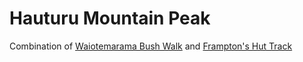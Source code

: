 # Hauturu Mountain Peak

Combination of [Waiotemarama Bush Walk](https://www.alltrails.com/trail/new-zealand/northland/waiotemarama-bush-walk) 
and [Frampton's Hut Track](https://www.alltrails.com/trail/new-zealand/northland/frampton-s-hut-track)
